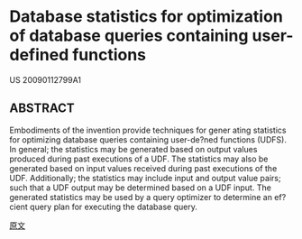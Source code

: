 # Database statistics for optimization of database queries containing user-defined functions
US 20090112799A1

## ABSTRACT
Embodiments of the invention provide techniques for gener
ating statistics for optimizing database queries containing
user-de?ned functions (UDFS). In general; the statistics may
be generated based on output values produced during past
executions of a UDF. The statistics may also be generated
based on input values received during past executions of the
UDF. Additionally; the statistics may include input and output
value pairs; such that a UDF output may be determined based
on a UDF input. The generated statistics may be used by a
query optimizer to determine an ef?cient query plan for
executing the database query.

[原文](http://pan.baidu.com/s/1bo0kniJ)